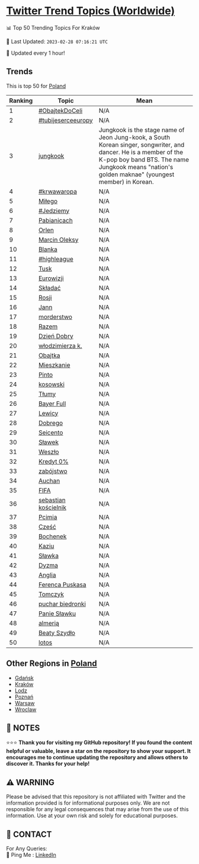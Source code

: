 [Twitter Trend Topics (Worldwide)](https://github.com/ErcinDedeoglu/Twitter-Trend-Topics)
==========


📊 Top 50 Trending Topics For Kraków

📆 Last Updated: `2023-02-28 07:16:21 UTC`

🔧 Updated every 1 hour!


## Trends

This is top 50 for [Poland](</Poland>)

| Ranking | Topic | Mean |
| ------- | ------------ | ------------ |
| 1 | [#ObajtekDoCeli](http://twitter.com/search?q=%23ObajtekDoCeli) | N/A |
| 2 | [#tubijeserceeuropy](http://twitter.com/search?q=%23tubijeserceeuropy) | N/A |
| 3 | [jungkook](http://twitter.com/search?q=jungkook) | Jungkook is the stage name of Jeon Jung-kook, a South Korean singer, songwriter, and dancer. He is a member of the K-pop boy band BTS. The name Jungkook means "nation's golden maknae" (youngest member) in Korean. |
| 4 | [#krwawaropa](http://twitter.com/search?q=%23krwawaropa) | N/A |
| 5 | [Miłego](http://twitter.com/search?q=Mi%c5%82ego) | N/A |
| 6 | [#Jedziemy](http://twitter.com/search?q=%23Jedziemy) | N/A |
| 7 | [Pabianicach](http://twitter.com/search?q=Pabianicach) | N/A |
| 8 | [Orlen](http://twitter.com/search?q=Orlen) | N/A |
| 9 | [Marcin Oleksy](http://twitter.com/search?q=Marcin+Oleksy) | N/A |
| 10 | [Blanka](http://twitter.com/search?q=Blanka) | N/A |
| 11 | [#highleague](http://twitter.com/search?q=%23highleague) | N/A |
| 12 | [Tusk](http://twitter.com/search?q=Tusk) | N/A |
| 13 | [Eurowizji](http://twitter.com/search?q=Eurowizji) | N/A |
| 14 | [Składać](http://twitter.com/search?q=Sk%c5%82ada%c4%87) | N/A |
| 15 | [Rosji](http://twitter.com/search?q=Rosji) | N/A |
| 16 | [Jann](http://twitter.com/search?q=Jann) | N/A |
| 17 | [morderstwo](http://twitter.com/search?q=morderstwo) | N/A |
| 18 | [Razem](http://twitter.com/search?q=Razem) | N/A |
| 19 | [Dzień Dobry](http://twitter.com/search?q=Dzie%c5%84+Dobry) | N/A |
| 20 | [włodzimierza k.](http://twitter.com/search?q=w%c5%82odzimierza+k.) | N/A |
| 21 | [Obajtka](http://twitter.com/search?q=Obajtka) | N/A |
| 22 | [Mieszkanie](http://twitter.com/search?q=Mieszkanie) | N/A |
| 23 | [Pinto](http://twitter.com/search?q=Pinto) | N/A |
| 24 | [kosowski](http://twitter.com/search?q=kosowski) | N/A |
| 25 | [Tłumy](http://twitter.com/search?q=T%c5%82umy) | N/A |
| 26 | [Bayer Full](http://twitter.com/search?q=Bayer+Full) | N/A |
| 27 | [Lewicy](http://twitter.com/search?q=Lewicy) | N/A |
| 28 | [Dobrego](http://twitter.com/search?q=Dobrego) | N/A |
| 29 | [Seicento](http://twitter.com/search?q=Seicento) | N/A |
| 30 | [Sławek](http://twitter.com/search?q=S%c5%82awek) | N/A |
| 31 | [Weszło](http://twitter.com/search?q=Wesz%c5%82o) | N/A |
| 32 | [Kredyt 0%](http://twitter.com/search?q=Kredyt+0%25) | N/A |
| 33 | [zabójstwo](http://twitter.com/search?q=zab%c3%b3jstwo) | N/A |
| 34 | [Auchan](http://twitter.com/search?q=Auchan) | N/A |
| 35 | [FIFA](http://twitter.com/search?q=FIFA) | N/A |
| 36 | [sebastian kościelnik](http://twitter.com/search?q=sebastian+ko%c5%9bcielnik) | N/A |
| 37 | [Pcimia](http://twitter.com/search?q=Pcimia) | N/A |
| 38 | [Cześć](http://twitter.com/search?q=Cze%c5%9b%c4%87) | N/A |
| 39 | [Bochenek](http://twitter.com/search?q=Bochenek) | N/A |
| 40 | [Kaziu](http://twitter.com/search?q=Kaziu) | N/A |
| 41 | [Sławka](http://twitter.com/search?q=S%c5%82awka) | N/A |
| 42 | [Dyzma](http://twitter.com/search?q=Dyzma) | N/A |
| 43 | [Anglia](http://twitter.com/search?q=Anglia) | N/A |
| 44 | [Ferenca Puskasa](http://twitter.com/search?q=Ferenca+Puskasa) | N/A |
| 45 | [Tomczyk](http://twitter.com/search?q=Tomczyk) | N/A |
| 46 | [puchar biedronki](http://twitter.com/search?q=puchar+biedronki) | N/A |
| 47 | [Panie Sławku](http://twitter.com/search?q=Panie+S%c5%82awku) | N/A |
| 48 | [almerią](http://twitter.com/search?q=almeri%c4%85) | N/A |
| 49 | [Beaty Szydło](http://twitter.com/search?q=Beaty+Szyd%c5%82o) | N/A |
| 50 | [lotos](http://twitter.com/search?q=lotos) | N/A |



## Other Regions in [Poland](</Poland>)

* [Gdańsk](</Poland/Gdańsk.md>)
* [Kraków](</Poland/Kraków.md>)
* [Lodz](</Poland/Lodz.md>)
* [Poznań](</Poland/Poznań.md>)
* [Warsaw](</Poland/Warsaw.md>)
* [Wroclaw](</Poland/Wroclaw.md>)



## 📝 NOTES

⭐⭐⭐ **Thank you for visiting my GitHub repository! If you found the content helpful or valuable, leave a star on the repository to show your support. It encourages me to continue updating the repository and allows others to discover it. Thanks for your help!**


## ⚠️ WARNING

Please be advised that this repository is not affiliated with Twitter and the information provided is for informational purposes only. We are not responsible for any legal consequences that may arise from the use of this information. Use at your own risk and solely for educational purposes.


## 📨 CONTACT

 For Any Queries:  
            🏓 Ping Me : [LinkedIn](https://www.linkedin.com/in/ercindedeoglu/)
